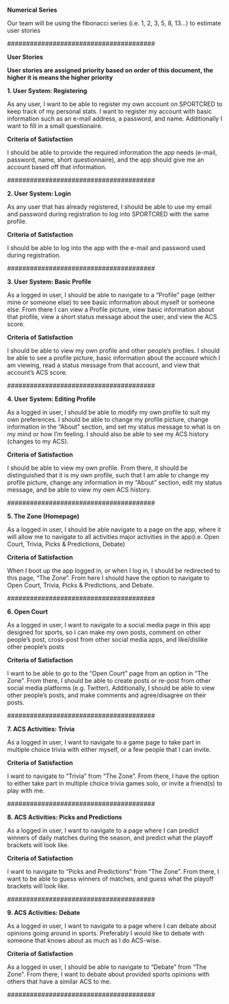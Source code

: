 **Numerical Series**

Our team will be using the fibonacci series (i.e. 1, 2, 3, 5, 8, 13…) to estimate user stories

#######################################

**User Stories**

**User stories are assigned priority based on order of this document, the higher it is means the higher priority**

**1. User System: Registering**

As any user, I want to be able to register my own account on SPORTCRED to keep track of my personal stats. I want to register my account with basic information such as an e-mail address, a password, and name. Additionally I want to fill in a small questionaire.

**Criteria of Satisfaction**

I should be able to provide the required information the app needs (e-mail, password, name, short questionnaire), and the app should give me an account based off that information.

#######################################

**2. User System: Login**

As any user that has already registered, I should be able to use my email and password during registration to log into SPORTCRED with the same profile.

**Criteria of Satisfaction**

I should be able to log into the app with the e-mail and password used during registration.

#######################################

**3. User System: Basic Profile**

As a logged in user, I should be able to navigate to a “Profile” page (either mine or someone else) to see basic information about myself or someone else. From there I can view a Profile picture, view basic information about that profile, view a short status message about the user, and view the ACS score.

**Criteria of Satisfaction**

I should be able to view my own profile and other people’s profiles. I should be able to see a profile picture, basic information about the account which I am viewing, read a status message from that account, and view that account’s ACS score.

#######################################

**4. User System: Editing Profile**

As a logged in user, I should be able to modify my own profile to suit my own preferences. I should be able to change my profile picture, change information in the “About” section, and set my status message to what is on my mind or how I’m feeling. I should also be able to see my ACS history (changes to my ACS).

**Criteria of Satisfaction**

I should be able to view my own profile. From there, it should be distinguished that it is my own profile, such that I am able to change my profile picture, change any information in my “About” section, edit my status message, and be able to view my own ACS history.

#######################################

**5. The Zone (Homepage)**

As a logged in user, I should be able navigate to a page on the app, where it will allow me to navigate to all activities major activities in the app(i.e. Open Court, Trivia, Picks & Predictions, Debate)

**Criteria of Satisfaction**

When I boot up the app logged in, or when I log in, I should be redirected to this page, “The Zone”. From here I should have the option to navigate to Open Court, Trivia, Picks & Predictions, and Debate.

#######################################

**6. Open Court**

As a logged in user, I want to navigate to a social media page in this app designed for sports, so I can make my own posts, comment on other people’s post, cross-post from other social media apps, and like/dislike other people’s posts

**Criteria of Satisfaction**

I want to be able to go to the “Open Court” page from an option in “The Zone”. From there, I should be able to create posts or re-post from other social media platforms (e.g. Twitter). Additionally, I should be able to view other people’s posts, and make comments and agree/disagree on their posts.

#######################################

**7. ACS Activities: Trivia**

As a logged in user, I want to navigate to a game page to take part in multiple choice trivia with either myself, or a few people that I can invite.

**Criteria of Satisfaction**

I want to navigate to “Trivia” from “The Zone”. From there, I have the option to either take part in multiple choice trivia games solo, or invite a friend(s) to play with me.

#######################################

**8. ACS Activities: Picks and Predictions**

As a logged in user, I want to navigate to a page where I can predict winners of daily matches during the season, and predict what the playoff brackets will look like.

**Criteria of Satisfaction**

I want to navigate to “Picks and Predictions” from “The Zone”. From there, I want to be able to guess winners of matches, and guess what the playoff brackets will look like.

#######################################

**9. ACS Activities: Debate**

As a logged in user, I want to navigate to a page where I can debate about opinions going around in sports. Preferably I would like to debate with someone that knows about as much as I do ACS-wise.

**Criteria of Satisfaction**

As a logged in user, I should be able to navigate to “Debate” from “The Zone”. From there, I want to debate about provided sports opinions with others that have a similar ACS to me.

#######################################
